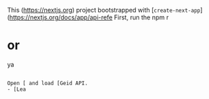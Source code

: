 This (https://nextjs.org) project bootstrapped with [`create-next-app`](https://nextjs.org/docs/app/api-refe
First, run the 
npm r
# or
ya
```

Open [ and load [Geid API.
- [Lea
